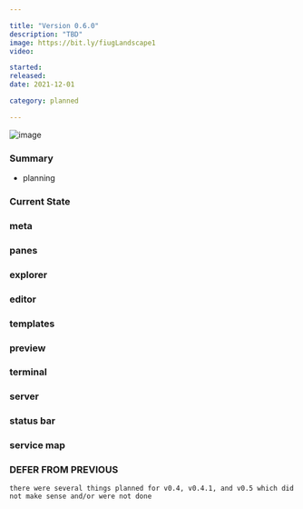 ```yaml
---

title: "Version 0.6.0"
description: "TBD"
image: https://bit.ly/fiugLandscape1
video:

started:
released:
date: 2021-12-01

category: planned

---
```



![image](https://bit.ly/fiugLanscape2)

### Summary

  - planning

### Current State

### meta
### panes
### explorer
### editor
### templates
### preview
### terminal
### server
### status bar
### service map

### DEFER FROM PREVIOUS
```
there were several things planned for v0.4, v0.4.1, and v0.5 which did not make sense and/or were not done
```
